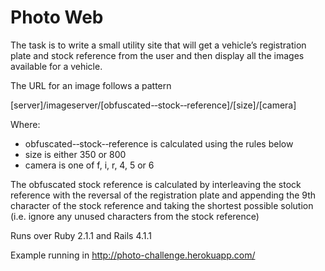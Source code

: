 Photo Web
====================================================

The task is to write a small utility site that will	get	a	vehicle’s	registration plate and stock reference from the user and then display all the images	available	for	a vehicle.

The URL for an image follows a pattern	

[server]/imageserver/[obfuscated-­‐stock-­‐reference]/[size]/[camera]
  
Where:
* obfuscated-­‐stock-­‐reference	is	calculated   using the   rules   below	
* size is	either 350 or 800	
* camera is	one of f, i, r, 4, 5 or 6

The obfuscated stock reference is calculated by interleaving the stock reference with the reversal of the	registration plate and appending	the	9th	character	of the stock reference and taking	the shortest possible	solution (i.e. ignore any unused characters	from the stock reference)	

Runs over Ruby 2.1.1 and Rails 4.1.1

Example running in http://photo-challenge.herokuapp.com/
